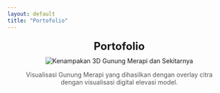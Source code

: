 ```yaml
---
layout: default
title: "Portofolio"
---
```


<div class="image-container" style="text-align: center; margin: 20px;">
    <div class="title" style="font-size: 24px; font-weight: bold; margin-bottom: 10px;">
        Portofolio
    </div>
    <img src="{{ 'https://raw.githubusercontent.com/Ridhosflhq/Ridhosflhq.github.io/_File Porto/3dmerap.jpg' | relative_url }}" alt="Kenampakan 3D Gunung Merapi dan Sekitarnya" style="max-width: 100%; height: auto;">
    <p class="caption" style="font-size: 14px; color: #555;">
        Visualisasi Gunung Merapi yang dihasilkan dengan overlay citra dengan visualisasi digital elevasi model.
    </p>
</div>
